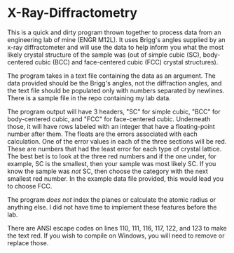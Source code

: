 # X-Ray-Diffractometry
This is a quick and dirty program thrown together to process data from an engineering lab of mine (ENGR M12L). It uses Brigg's angles supplied by an x-ray diffractometer and will use the data to help inform you what the most likely crystal structure of the sample was (out of simple cubic (SC), body-centered cubic (BCC) and face-centered cubic (FCC) crystal structures).

The program takes in a text file containing the data as an argument. The data provided should be the Brigg's angles, not the diffraction angles, and the text file should be populated only with numbers separated by newlines. There is a sample file in the repo containing my lab data.

The program output will have 3 headers, "SC" for simple cubic, "BCC" for body-centered cubic, and "FCC" for face-centered cubic. Underneath those, it will have rows labeled with an integer that have a floating-point number after them. The floats are the errors associated with each calculation. One of the error values in each of the three sections will be red. These are numbers that had the least error for each type of crystal lattice. The best bet is to look at the three red numbers and if the one under, for example, SC is the smallest, then your sample was most likely SC. If you know the sample was *not* SC, then choose the category with the next smallest red number. In the example data file provided, this would lead you to choose FCC.

The program *does not* index the planes or calculate the atomic radius or anything else. I did not have time to implement these features before the lab.

There are ANSI escape codes on lines 110, 111, 116, 117, 122, and 123 to make the text red. If you wish to compile on Windows, you will need to remove or replace those.
